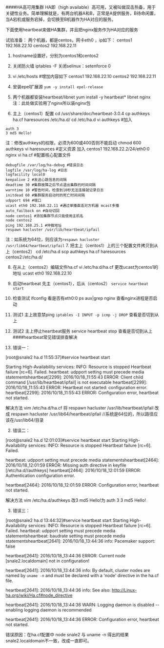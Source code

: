 ####HA高可用集群
HA即（high available）高可用，又被叫做双击热备，用于关键性业务。简单理解就是，有两台机器A和B，正常是A提供服务，B待命闲置，当A宕机或服务宕掉，会切换至B机器作为HA对应的服务。

下面使用heartbeat来做HA集群，并且把nginx服务作为HA对应的服务

试验准备：
两个机器，都是centos，网卡eth0 ，ip如下：
centos1 192.168.22.10
centos2 192.168.22.11

1. hostname设置好，分别为centos1和centos2
2. 关闭防火墙 iptables -F
   关闭selinux：setenforce 0
3. vi /etc/hosts #增加内容如下
   centos1 192.168.22.10
   centos2 192.168.22.11

4. 安装epel扩展源
   `yum -y install epel-release`
5. 两个机器都安装heartbeat/libnet
   yum install -y heartbeat* libnet nginx
   注：此处做实验用了nginx所以装nginx包

6. 主上（centos1）配置
   cd /usr/share/doc/heartbeat-3.0.4
   cp authkeys ha.cf haresources /etc/ha.d/
   cd /etc/ha.d
   vi authkeys #加入
```shell
auth 3
3 md5 Hello!
```
注：修改authkeys的权限，必须为600或400否则不能启动
chmod 600 authkeys
vi haresources #定义资源 加入
centos1 192.168.22.2/24/eth0:0 nginx
vi ha.cf #配置核心配置文件
```shell
debugfile /var/log/ha-debug #错误日志
logfile /var/log/ha-log #日志
logfacility local0
keepalive 2 #发送心跳信息的间隔
deadtime 30 #集群故障之后节点退出集群的时间间隔
warntime 10 #警告时间，检查到10秒无法连接就记录日志
initdead 60 #集群服务启动时的死亡时间间隔
udpport 694 #端口
ucast eth0 192.168.22.11 #通过单播直连对方机器 mcast多播
auto_failback on #自动切回
node centos1 #添加集群节点只能使用主机名
node centos2
ping 192.168.25.1 #仲裁地址
respawn hacluster /usr/lib/heartbeat/ipfail
```
注：如系统为64位，则应该为` respawn hacluster /usr/lib64/heartbeat/ipfail `
7. 把主上（centos1）上的三个配置文件拷贝到从上（centos2）
   cd /etc/ha.d
   scp authkeys ha.cf haresources centos2:/etc/ha.d/

8. 在从上（centos2）编辑文件ha.cf
   vi /etc/ha.d/ha.cf
   更改ucast为centos1的地址
   ucast eth0 192.168.22.10
9. 启动heartbeat
   先主（centos1），后从（centos2）
   `service heartbeat start`
10. 检查测试
ifconfig 看是否有eth0:0
ps aux|grep nginx 查看nginx进程是否启动
11. 测试1
主上故意禁ping
`iptables -I INPUT -p icmp -j DROP`
查看是否切到从上
12. 测试2
主上停止heartbeat服务
service heartbeat stop
查看是否切到从上
####heartbeat常见错误排查解决

1. 错误一：

[root@snale2 ha.d 11:55:37]#service heartbeat start

Starting High-Availability services: INFO: Resource is stopped
Heartbeat failure [rc=6]. Failed.
heartbeat: udpport setting must precede media statementsheartbeat[2299]: 2016/10/18_11:55:43 ERROR: Client child command [/usr/lib/heartbeat/ipfail] is not executable
heartbeat[2299]: 2016/10/18_11:55:43 ERROR: Heartbeat not started: configuration error.
heartbeat[2299]: 2016/10/18_11:55:43 ERROR: Configuration error, heartbeat not started.

解决方法
vim /etc/ha.d/ha.cf
将 respawn hacluster /usr/lib/heartbeat/ipfail 改成 respawn hacluster /usr/lib64/heartbeat/ipfail //系统是64位的，所以路径应该在/usr/lib64/目录

2. 错误二：

[root@snale2 ha.d 12:01:03]#service heartbeat start
Starting High-Availability services: INFO: Resource is stopped
Heartbeat failure [rc=6]. Failed.

heartbeat: udpport setting must precede media statementsheartbeat[2464]: 2016/10/18_12:01:59 ERROR: Missing auth directive in keyfile [/etc/ha.d//authkeys]
heartbeat[2464]: 2016/10/18_12:01:59 ERROR: Authentication configuration error.

heartbeat[2464]: 2016/10/18_12:01:59 ERROR: Configuration error, heartbeat not started.

解决方法
vim /etc/ha.d/authkeys
改3 md5 Hello!为
auth 3
3 md5 Hello!

3. 错误三：

[root@snale2 ha.d 13:44:32]#service heartbeat start
Starting High-Availability services: INFO: Resource is stopped
Heartbeat failure [rc=6]. Failed.
heartbeat: udpport setting must precede media statementsheartbeat: baudrate setting must precede media statementsheartbeat[2641]: 2016/10/18_13:44:36 info: Pacemaker support: false

heartbeat[2641]: 2016/10/18_13:44:36 ERROR: Current node [snale2.localdomain] not in configuration!

heartbeat[2641]: 2016/10/18_13:44:36 info: By default, cluster nodes are named by `uname -n` and must be declared with a 'node' directive in the ha.cf file.

heartbeat[2641]: 2016/10/18_13:44:36 info: See also: http://Linux-ha.org/wiki/Ha.cf#node_directive

heartbeat[2641]: 2016/10/18_13:44:36 WARN: Logging daemon is disabled --enabling logging daemon is recommended

heartbeat[2641]: 2016/10/18_13:44:36 ERROR: Configuration error, heartbeat not started.

错误原因：在ha.cf配置中 node snale2 与 uname -n 得出的结果snale2.localdomain不一致，改成一直即可。

